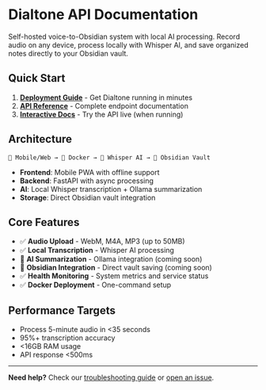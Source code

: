 # Dialtone API Documentation

Self-hosted voice-to-Obsidian system with local AI processing. Record audio on any device, process locally with Whisper AI, and save organized notes directly to your Obsidian vault.

## Quick Start

1. **[Deployment Guide](deployment/docker-setup.md)** - Get Dialtone running in minutes
2. **[API Reference](api/README.md)** - Complete endpoint documentation
3. **[Interactive Docs](http://localhost:8000/docs)** - Try the API live (when running)

## Architecture

```
📱 Mobile/Web → 🐳 Docker → 🧠 Whisper AI → 📝 Obsidian Vault
```

- **Frontend**: Mobile PWA with offline support
- **Backend**: FastAPI with async processing
- **AI**: Local Whisper transcription + Ollama summarization
- **Storage**: Direct Obsidian vault integration

## Core Features

- ✅ **Audio Upload** - WebM, M4A, MP3 (up to 50MB)
- ✅ **Local Transcription** - Whisper AI processing
- 🚧 **AI Summarization** - Ollama integration (coming soon)
- 🚧 **Obsidian Integration** - Direct vault saving (coming soon)
- ✅ **Health Monitoring** - System metrics and service status
- ✅ **Docker Deployment** - One-command setup

## Performance Targets

- Process 5-minute audio in <35 seconds
- 95%+ transcription accuracy
- <16GB RAM usage
- API response <500ms

---

**Need help?** Check our [troubleshooting guide](deployment/troubleshooting.md) or [open an issue](https://github.com/strouddm/dialtone/issues).